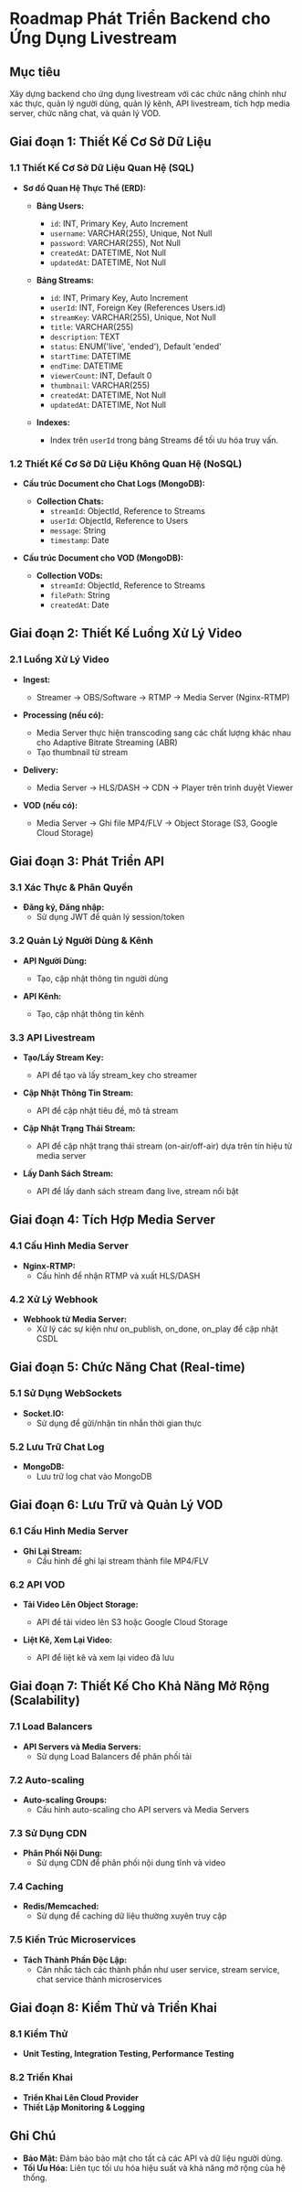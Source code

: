 # Roadmap Phát Triển Backend cho Ứng Dụng Livestream

## Mục tiêu

Xây dựng backend cho ứng dụng livestream với các chức năng chính như xác thực, quản lý người dùng, quản lý kênh, API livestream, tích hợp media server, chức năng chat, và quản lý VOD.

## Giai đoạn 1: Thiết Kế Cơ Sở Dữ Liệu

### 1.1 Thiết Kế Cơ Sở Dữ Liệu Quan Hệ (SQL)

- **Sơ đồ Quan Hệ Thực Thể (ERD):**

  - **Bảng Users:**

    - `id`: INT, Primary Key, Auto Increment
    - `username`: VARCHAR(255), Unique, Not Null
    - `password`: VARCHAR(255), Not Null
    - `createdAt`: DATETIME, Not Null
    - `updatedAt`: DATETIME, Not Null

  - **Bảng Streams:**

    - `id`: INT, Primary Key, Auto Increment
    - `userId`: INT, Foreign Key (References Users.id)
    - `streamKey`: VARCHAR(255), Unique, Not Null
    - `title`: VARCHAR(255)
    - `description`: TEXT
    - `status`: ENUM('live', 'ended'), Default 'ended'
    - `startTime`: DATETIME
    - `endTime`: DATETIME
    - `viewerCount`: INT, Default 0
    - `thumbnail`: VARCHAR(255)
    - `createdAt`: DATETIME, Not Null
    - `updatedAt`: DATETIME, Not Null

  - **Indexes:**
    - Index trên `userId` trong bảng Streams để tối ưu hóa truy vấn.

### 1.2 Thiết Kế Cơ Sở Dữ Liệu Không Quan Hệ (NoSQL)

- **Cấu trúc Document cho Chat Logs (MongoDB):**

  - **Collection Chats:**
    - `streamId`: ObjectId, Reference to Streams
    - `userId`: ObjectId, Reference to Users
    - `message`: String
    - `timestamp`: Date

- **Cấu trúc Document cho VOD (MongoDB):**
  - **Collection VODs:**
    - `streamId`: ObjectId, Reference to Streams
    - `filePath`: String
    - `createdAt`: Date

## Giai đoạn 2: Thiết Kế Luồng Xử Lý Video

### 2.1 Luồng Xử Lý Video

- **Ingest:**

  - Streamer -> OBS/Software -> RTMP -> Media Server (Nginx-RTMP)

- **Processing (nếu có):**

  - Media Server thực hiện transcoding sang các chất lượng khác nhau cho Adaptive Bitrate Streaming (ABR)
  - Tạo thumbnail từ stream

- **Delivery:**

  - Media Server -> HLS/DASH -> CDN -> Player trên trình duyệt Viewer

- **VOD (nếu có):**
  - Media Server -> Ghi file MP4/FLV -> Object Storage (S3, Google Cloud Storage)

## Giai đoạn 3: Phát Triển API

### 3.1 Xác Thực & Phân Quyền

- **Đăng ký, Đăng nhập:**
  - Sử dụng JWT để quản lý session/token

### 3.2 Quản Lý Người Dùng & Kênh

- **API Người Dùng:**

  - Tạo, cập nhật thông tin người dùng

- **API Kênh:**
  - Tạo, cập nhật thông tin kênh

### 3.3 API Livestream

- **Tạo/Lấy Stream Key:**

  - API để tạo và lấy stream_key cho streamer

- **Cập Nhật Thông Tin Stream:**

  - API để cập nhật tiêu đề, mô tả stream

- **Cập Nhật Trạng Thái Stream:**

  - API để cập nhật trạng thái stream (on-air/off-air) dựa trên tín hiệu từ media server

- **Lấy Danh Sách Stream:**
  - API để lấy danh sách stream đang live, stream nổi bật

## Giai đoạn 4: Tích Hợp Media Server

### 4.1 Cấu Hình Media Server

- **Nginx-RTMP:**
  - Cấu hình để nhận RTMP và xuất HLS/DASH

### 4.2 Xử Lý Webhook

- **Webhook từ Media Server:**
  - Xử lý các sự kiện như on_publish, on_done, on_play để cập nhật CSDL

## Giai đoạn 5: Chức Năng Chat (Real-time)

### 5.1 Sử Dụng WebSockets

- **Socket.IO:**
  - Sử dụng để gửi/nhận tin nhắn thời gian thực

### 5.2 Lưu Trữ Chat Log

- **MongoDB:**
  - Lưu trữ log chat vào MongoDB

## Giai đoạn 6: Lưu Trữ và Quản Lý VOD

### 6.1 Cấu Hình Media Server

- **Ghi Lại Stream:**
  - Cấu hình để ghi lại stream thành file MP4/FLV

### 6.2 API VOD

- **Tải Video Lên Object Storage:**

  - API để tải video lên S3 hoặc Google Cloud Storage

- **Liệt Kê, Xem Lại Video:**
  - API để liệt kê và xem lại video đã lưu

## Giai đoạn 7: Thiết Kế Cho Khả Năng Mở Rộng (Scalability)

### 7.1 Load Balancers

- **API Servers và Media Servers:**
  - Sử dụng Load Balancers để phân phối tải

### 7.2 Auto-scaling

- **Auto-scaling Groups:**
  - Cấu hình auto-scaling cho API servers và Media Servers

### 7.3 Sử Dụng CDN

- **Phân Phối Nội Dung:**
  - Sử dụng CDN để phân phối nội dung tĩnh và video

### 7.4 Caching

- **Redis/Memcached:**
  - Sử dụng để caching dữ liệu thường xuyên truy cập

### 7.5 Kiến Trúc Microservices

- **Tách Thành Phần Độc Lập:**
  - Cân nhắc tách các thành phần như user service, stream service, chat service thành microservices

## Giai đoạn 8: Kiểm Thử và Triển Khai

### 8.1 Kiểm Thử

- **Unit Testing, Integration Testing, Performance Testing**

### 8.2 Triển Khai

- **Triển Khai Lên Cloud Provider**
- **Thiết Lập Monitoring & Logging**

## Ghi Chú

- **Bảo Mật:** Đảm bảo bảo mật cho tất cả các API và dữ liệu người dùng.
- **Tối Ưu Hóa:** Liên tục tối ưu hóa hiệu suất và khả năng mở rộng của hệ thống.
